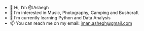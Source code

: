 - 👋 Hi, I’m @IAshegh
- 👀 I’m interested in Music, Photography, Camping and Bushcraft
- 🌱 I’m currently learning Python and Data Analysis
- 📫 You can reach me on my email: iman.ashegh@gmail.com

<!---
IAshegh/IAshegh is a ✨ special ✨ repository because its `README.md` (this file) appears on your GitHub profile.
You can click the Preview link to take a look at your changes.
--->
